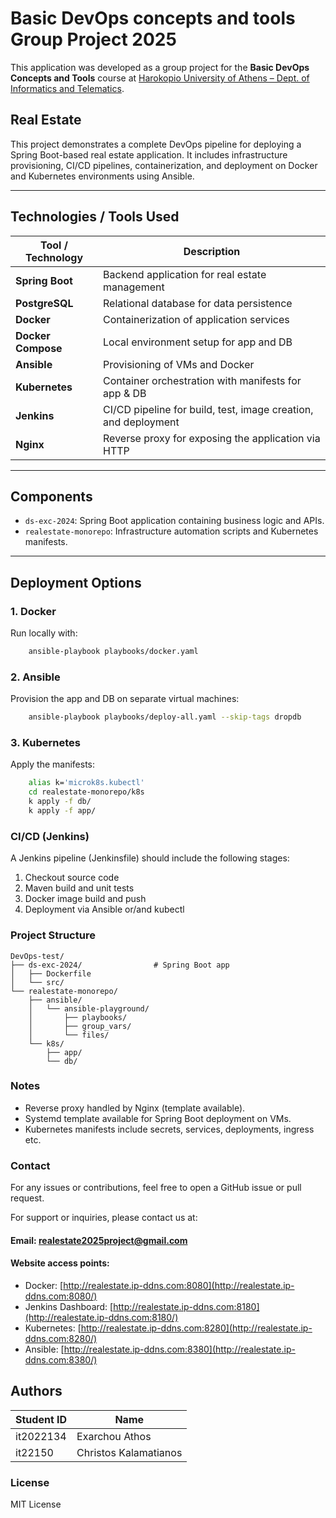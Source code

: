 # Basic DevOps concepts and tools Group Project 2025

This application was developed as a group project for the **Basic DevOps Concepts and Tools** course at [Harokopio University of Athens – Dept. of Informatics and Telematics](https://www.dit.hua.gr).

## Real Estate

This project demonstrates a complete DevOps pipeline for deploying a Spring Boot-based real estate application. It includes infrastructure provisioning, CI/CD pipelines, containerization, and deployment on Docker and Kubernetes environments using Ansible.

---

## Technologies / Tools Used

| Tool / Technology | Description                                                    |
|-------------------|----------------------------------------------------------------|
| **Spring Boot**   | Backend application for real estate management                 |
| **PostgreSQL**    | Relational database for data persistence                       |
| **Docker**        | Containerization of application services                       |
| **Docker Compose**| Local environment setup for app and DB                         |
| **Ansible**       | Provisioning of VMs and Docker                                 |
| **Kubernetes**    | Container orchestration with manifests for app & DB            |
| **Jenkins**       | CI/CD pipeline for build, test, image creation, and deployment |
| **Nginx**         | Reverse proxy for exposing the application via HTTP            |

---

## Components

- `ds-exc-2024`: Spring Boot application containing business logic and APIs.
- `realestate-monorepo`: Infrastructure automation scripts and Kubernetes manifests.

---

## Deployment Options

### 1. **Docker**

Run locally with:

```bash
    ansible-playbook playbooks/docker.yaml
```

### 2. **Ansible**

Provision the app and DB on separate virtual machines:
```bash
    ansible-playbook playbooks/deploy-all.yaml --skip-tags dropdb
```

### **3. Kubernetes**

Apply the manifests:
```bash
    alias k='microk8s.kubectl'
    cd realestate-monorepo/k8s
    k apply -f db/
    k apply -f app/
```

### CI/CD (Jenkins)

A Jenkins pipeline (Jenkinsfile) should include the following stages:

1. Checkout source code
2. Maven build and unit tests
3. Docker image build and push
4. Deployment via Ansible or/and kubectl

### Project Structure

```text
DevOps-test/
├── ds-exc-2024/                # Spring Boot app
│   ├── Dockerfile
│   └── src/
└── realestate-monorepo/
    ├── ansible/
    │   └── ansible-playground/
    │       ├── playbooks/
    │       ├── group_vars/
    │       └── files/
    └── k8s/
        ├── app/
        └── db/
```

### Notes

- Reverse proxy handled by Nginx (template available).
- Systemd template available for Spring Boot deployment on VMs.
- Kubernetes manifests include secrets, services, deployments, ingress etc.


### Contact

For any issues or contributions, feel free to open a GitHub issue or pull request.

For support or inquiries, please contact us at:
#### Email: realestate2025project@gmail.com
#### Website access points:
- Docker: [http://realestate.ip-ddns.com:8080](http://realestate.ip-ddns.com:8080/)
- Jenkins Dashboard: [http://realestate.ip-ddns.com:8180](http://realestate.ip-ddns.com:8180/)
- Kubernetes: [http://realestate.ip-ddns.com:8280](http://realestate.ip-ddns.com:8280/)
- Ansible: [http://realestate.ip-ddns.com:8380](http://realestate.ip-ddns.com:8380/)


## Authors

| Student ID   | Name                          |
|--------------|-------------------------------|
| it2022134    | Exarchou Athos                |
| it22150      | Christos Kalamatianos         |


### License
MIT License

